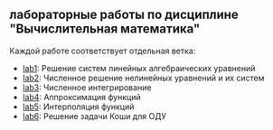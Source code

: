 ## лабораторные работы по дисциплине "Вычислительная математика"
Каждой работе соответствует отдельная ветка:

- [lab1](https://github.com/polanap/computational-mathematics/tree/lab1):  Решение систем линейных алгебраических уравнений
- [lab2](https://github.com/polanap/computational-mathematics/tree/lab2):  Численное решение нелинейных уравнений и их систем
- [lab3](https://github.com/polanap/computational-mathematics/tree/lab3):  Численное интегрирование
- [lab4](https://github.com/polanap/computational-mathematics/tree/lab4):  Аппроксимация функций
- [lab5](https://github.com/polanap/computational-mathematics/tree/lab5):  Интерполяция функций
- [lab6](https://github.com/polanap/computational-mathematics/tree/lab6):  Решение задачи Коши для ОДУ
